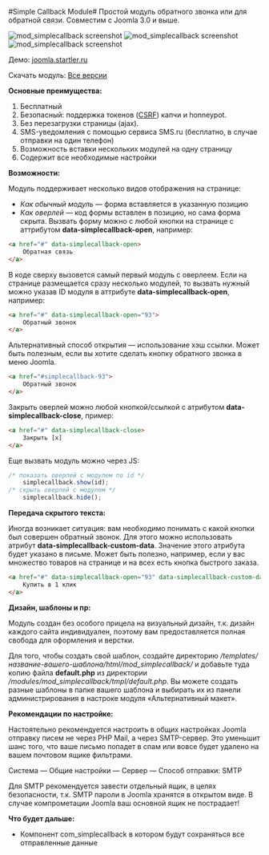 #Simple Callback Module#
Простой модуль обратного звонка или для обратной связи. Совместим с Joomla 3.0 и выше.

![mod_simplecallback screenshot](http://joomla.startler.ru/images/screenshots/mod_simplecallback-1.png)
![mod_simplecallback screenshot](http://joomla.startler.ru/images/screenshots/mod_simplecallback-2.png)
![mod_simplecallback screenshot](http://joomla.startler.ru/images/screenshots/mod_simplecallback-3.png)

Демо: [joomla.startler.ru](http://joomla.startler.ru/)

Скачать модуль: [Все версии](https://github.com/birdkiwi/mod_simplecallback/releases/)

**Основные преимущества:**

 1. Бесплатный
 2. Безопасный: поддержка токенов ([CSRF](https://docs.joomla.org/How_to_add_CSRF_anti-spoofing_to_forms)) капчи и honneypot.
 3. Без перезагрузки страницы (ajax).
 4. SMS-уведомления с помощью сервиса SMS.ru (бесплатно, в случае отправки на один телефон)
 5. Возможность вставки нескольких модулей на одну страницу
 6. Содержит все необходимые настройки

**Возможности:**

Модуль поддерживает несколько видов отображения на странице:

 - *Как обычный модуль* —  форма вставляется в указанную позицию
 - *Как оверлей* — код формы вставлен в позицию, но сама форма скрыта. Вызвать
   форму можно с любой кнопки на странице с аттрибутом
   **data-simplecallback-open**, например:

```html
<a href="#" data-simplecallback-open>
    Обратная связь
</a>
```

В коде сверху вызовется самый первый модуль с оверлеем. Если на странице размещается сразу несколько модулей, то вызвать нужный можно указав ID модуля в аттрибуте **data-simplecallback-open**, например:

```html
<a href="#" data-simplecallback-open="93">
    Обратный звонок
</a>
```

Альтернативный способ открытия — использование хэш ссылки. Может быть полезным, если вы хотите сделать кнопку обратного звонка в меню Joomla.

```html
<a href="#simplecallback-93">
    Обратный звонок
</a>
```

Закрыть оверлей можно любой кнопкой/ссылкой с атрибутом **data-simplecallback-close**, пример:

```html
<a href="#" data-simplecallback-close>
    Закрыть [x]
</a>
```

Еще вызвать модуль можно через JS:

```javascript
/* показать оверлей с модулем по id */
    simplecallback.show(id); 
/* скрыть оверлей с модулем */
    simplecallback.hide(); 
```

**Передача скрытого текста:**

Иногда возникает ситуация: вам необходимо понимать с какой кнопки был совершен обратный звонок. Для этого можно использовать атрибут **data-simplecallback-custom-data**. Значение этого атрибута будет указано в письме. Может быть полезно, например, если у вас множество товаров на странице и на всех есть кнопка быстрого заказа.

```html
<a href="#" data-simplecallback-open="93" data-simplecallback-custom-data="Купить iPhone 6">
    Купить в 1 клик
</a>
```

**Дизайн, шаблоны и пр:**

Модуль создан без особого прицела на визуальный дизайн, т.к. дизайн каждого сайта индивидуален, поэтому вам предоставляется полная свобода для оформления и верстки. 

Для того, чтобы создать свой шаблон, создайте директорию _/templates/название-вашего-шаблона/html/mod_simplecallback/_ и добавьте туда копию файла **default.php** из директории _/modules/mod_simplecallback/tmpl/default.php_. Вы можете создать разные шаблоны в папке вашего шаблона и выбирать их из панели администрирования в настроке модуля «Альтернативный макет».

**Рекомендации по настройке:**

Настоятельно рекомендуется настроить в общих настройках Joomla отправку писем не через PHP Mail, а через SMTP-сервер. Это уменьшит шанс того, что ваше письмо попадет в спам или вовсе будет удалено на вашем почтовом ящике фильтрами.
  
Система — Общие настройки — Сервер — Способ отправки: SMTP

Для SMTP рекомендуется завести отдельный ящик, в целях безопасности, т.к. SMTP пароли в Joomla хранятся в открытом виде. В случае компрометации Joomla ваш основной ящик не пострадает!


**Что будет дальше:**

 - Компонент com_simplecallback в котором будут сохраняться все
   отправленные данные
